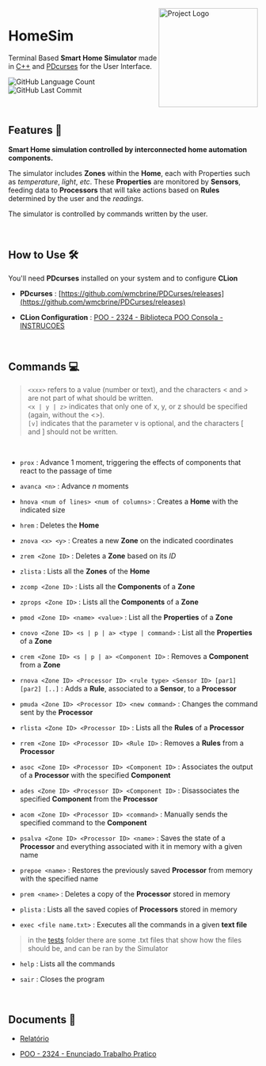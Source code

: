 <img align="right" src="icon.ico" width="200" alt="Project Logo">

# HomeSim
Terminal Based **Smart Home Simulator** made in [C++](https://cplusplus.com) and [PDcurses](https://pdcurses.org) for the User Interface.

<img alt="GitHub Language Count" src="https://img.shields.io/github/languages/count/brunopinto22/HomeSim" /> <img alt="" src="https://img.shields.io/github/repo-size/brunopinto22/HomeSim" /> <img alt="GitHub Last Commit" src="https://img.shields.io/github/last-commit/brunopinto22/HomeSim" />

<br>

## Features 📑
**Smart Home simulation controlled by interconnected home automation components.**

The simulator includes **Zones** within the **Home**, each with Properties such as *temperature*, *light*, *etc*. These **Properties** are monitored by **Sensors**, feeding data to **Processors** that will take actions based on **Rules** determined by the user and the *readings*.

The simulator is controlled by commands written by the user.

<br>

## How to Use 🛠
You'll need **PDcurses** installed on your system and to configure **CLion**

* **PDcurses** : 
[https://github.com/wmcbrine/PDCurses/releases](https://github.com/wmcbrine/PDCurses/releases)

* **CLion Configuration** : [POO - 2324 - Biblioteca POO Consola - INSTRUCOES](/docs/POO%20-%202324%20-%20Biblioteca%20POO%20Consola%20-%20INSTRUCOES.pdf)

<br>

## Commands 💻
> `<xxx>` refers to a value (number or text), and the characters < and > are not part of what should be written.<br>
`<x | y | z>` indicates that only one of x, y, or z should be specified (again, without the <>).<br>
`[v]` indicates that the parameter v is optional, and the characters [ and ] should not be written.

<br>

* `prox` : Advance 1 moment, triggering the effects of components that react to the passage of time

* `avanca <n>` :  Advance *n* moments
  
* `hnova <num of lines> <num of columns>` : Creates a **Home** with the indicated size
  
* `hrem` : Deletes the **Home** 
  
* `znova <x> <y>` : Creates a new **Zone** on the indicated coordinates
  
* `zrem <Zone ID>` : Deletes a **Zone** based on its *ID*
  
* `zlista` : Lists all the **Zones** of the **Home**
  
* `zcomp <Zone ID>` : Lists all the **Components** of a **Zone**
  
* `zprops <Zone ID>` : Lists all the **Components** of a **Zone**
  
* `pmod <Zone ID> <name> <value>` : List all the **Properties** of a **Zone**
  
* `cnovo <Zone ID> <s | p | a> <type | command>` : List all the **Properties** of a **Zone**
  
* `crem <Zone ID> <s | p | a> <Component ID>` : Removes a **Component** from a **Zone**
  
* `rnova <Zone ID> <Processor ID> <rule type> <Sensor ID> [par1] [par2] [..]` : Adds a **Rule**, associated to a **Sensor**, to a **Processor**

* `pmuda <Zone ID> <Processor ID> <new command>` : Changes the command sent by the **Processor**
  
* `rlista <Zone ID> <Processor ID>` : Lists all the **Rules** of a **Processor**
  
* `rrem <Zone ID> <Processor ID> <Rule ID>` : Removes a **Rules** from a **Processor**
  
* `asoc <Zone ID> <Processor ID> <Component ID>` : Associates the output of a **Processor** with the specified **Component**
  
* `ades <Zone ID> <Processor ID> <Component ID>` : Disassociates the specified **Component** from the **Processor**
  
* `acom <Zone ID> <Processor ID> <command>` : Manually sends the specified command to the **Component**
  
* `psalva <Zone ID> <Processor ID> <name>` : Saves the state of a **Processor** and everything associated with it in memory with a given name
  
* `prepoe <name>` : Restores the previously saved **Processor** from memory with the specified name
  
* `prem <name>` : Deletes a copy of the **Processor** stored in memory
  
* `plista` : Lists all the saved copies of **Processors** stored in memory
  
* `exec <file name.txt>` : Executes all the commands in a given **text file**

> in the [tests](/tests/) folder there are some .txt files that show how the files should be, and can be ran by the Simulator

* `help` : Lists all the commands
  
* `sair` : Closes the program

<br>

## Documents 📁

* [Relatório](/docs/Relatório.pdf)

* [POO - 2324 - Enunciado Trabalho Pratico](/docs/POO%20-%202324%20-%20Enunciado%20Trabalho%20Pratico.pdf)
